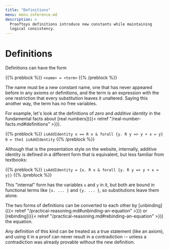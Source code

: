 ```yaml
---
title: "Definitions"
menu: menu-inference.md
description: >
  Prooftoys definitions introduce new constants while maintaining
  logical consistency.
---
```


# Definitions

Definitions can have the form

{{% preblock %}}
`<name> = <term>`
{{% /preblock %}}

The name must be a new constant name, one that has
never appeared before in any axioms or definitions,
and the term is an expression with the one restriction
that every substitution leaves it unaltered.  Saying
this another way, the term has no free variables.

For example, let's look at the definitions of _zero_ and
_additive identity_ in the fundamental facts about
[real numbers]({{< relref "/real-number-facts.md#definitions" >}}).

{{% preblock %}}
`isAddIdentity x == R x & forall {y. R y => y + x = y}`
`0 = the1 isAddIdentity`
{{% /preblock %}}

Although that is the presentation style on the website, internally,
additive identity is defined in a different form that is equivalent,
but less familiar from textbooks:

{{% preblock %}}
`isAddIdentity = {x. R x & forall {y. R y => y + x = y}}`
{{% /preblock %}}

This "internal" form has the variables `x` and `y` in it,
but both are bound in functional terms like `{x. ... }`
and `{y. ... }`, so substitutions leave them alone.

The two forms of definitions can be converted to each other
by [unbinding]({{< relref "/practical-reasoning.md#unbinding-an-equation" >}})
or [rebinding]({{< relref "/practical-reasoning.md#rebinding-an-equation" >}})
the equation.

Any definition of this kind can be treated as a true statement
(like an axiom), and using it in a proof can never result in
a contradiction -- unless a contradiction was already provable
without the new definition.
